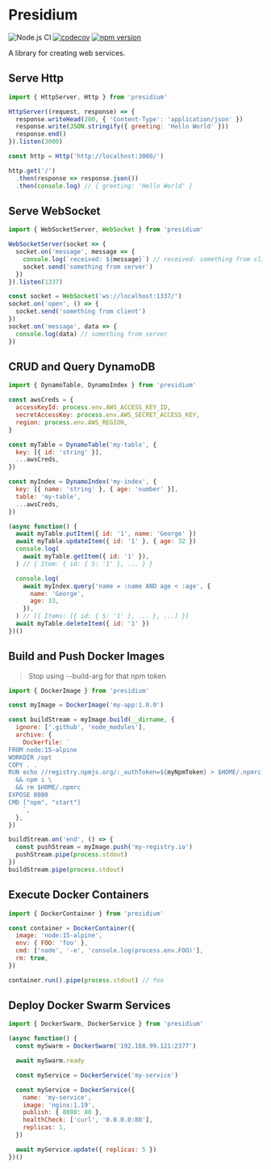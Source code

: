 # Presidium
![Node.js CI](https://github.com/richytong/presidium/workflows/Node.js%20CI/badge.svg?branch=master)
[![codecov](https://codecov.io/gh/richytong/presidium/branch/master/graph/badge.svg)](https://codecov.io/gh/richytong/presidium)
[![npm version](https://img.shields.io/npm/v/presidium.svg?style=flat)](https://www.npmjs.com/package/presidium)

A library for creating web services.

## Serve Http
```javascript
import { HttpServer, Http } from 'presidium'

HttpServer((request, response) => {
  response.writeHead(200, { 'Content-Type': 'application/json' })
  response.write(JSON.stringify({ greeting: 'Hello World' }))
  response.end()
}).listen(3000)

const http = Http('http://localhost:3000/')

http.get('/')
  .then(response => response.json())
  .then(console.log) // { greeting: 'Hello World' }
```

## Serve WebSocket
```javascript
import { WebSocketServer, WebSocket } from 'presidium'

WebSocketServer(socket => {
  socket.on('message', message => {
    console.log(`received: ${message}`) // received: something from client
    socket.send('something from server')
  })
}).listen(1337)

const socket = WebSocket('ws://localhost:1337/')
socket.on('open', () => {
  socket.send('something from client')
})
socket.on('message', data => {
  console.log(data) // something from server
})
```

## CRUD and Query DynamoDB
```javascript
import { DynamoTable, DynamoIndex } from 'presidium'

const awsCreds = {
  accessKeyId: process.env.AWS_ACCESS_KEY_ID,
  secretAccessKey: process.env.AWS_SECRET_ACCESS_KEY,
  region: process.env.AWS_REGION,
}

const myTable = DynamoTable('my-table', {
  key: [{ id: 'string' }],
  ...awsCreds,
})

const myIndex = DynamoIndex('my-index', {
  key: [{ name: 'string' }, { age: 'number' }],
  table: 'my-table',
  ...awsCreds,
})

(async function() {
  await myTable.putItem({ id: '1', name: 'George' })
  await myTable.updateItem({ id: '1' }, { age: 32 })
  console.log(
    await myTable.getItem({ id: '1' }),
  ) // { Item: { id: { S: '1' }, ... } }

  console.log(
    await myIndex.query('name = :name AND age < :age', {
      name: 'George',
      age: 33,
    }),
  ) // [{ Items: [{ id: { S: '1' }, ... }, ...] }]
  await myTable.deleteItem({ id: '1' })
})()
```

## Build and Push Docker Images
> Stop using --build-arg for that npm token
```javascript
import { DockerImage } from 'presidium'

const myImage = DockerImage('my-app:1.0.0')

const buildStream = myImage.build(__dirname, {
  ignore: ['.github', 'node_modules'],
  archive: {
    Dockerfile: `
FROM node:15-alpine
WORKDIR /opt
COPY . .
RUN echo //registry.npmjs.org/:_authToken=${myNpmToken} > $HOME/.npmrc \
  && npm i \
  && rm $HOME/.npmrc
EXPOSE 8080
CMD ["npm", "start"]
    `,
  },
})

buildStream.on('end', () => {
  const pushStream = myImage.push('my-registry.io')
  pushStream.pipe(process.stdout)
})
buildStream.pipe(process.stdout)
```

## Execute Docker Containers
```javascript
import { DockerContainer } from 'presidium'

const container = DockerContainer({
  image: 'node:15-alpine',
  env: { FOO: 'foo' },
  cmd: ['node', '-e', 'console.log(process.env.FOO)'],
  rm: true,
})

container.run().pipe(process.stdout) // foo
```

## Deploy Docker Swarm Services
```javascript
import { DockerSwarm, DockerService } from 'presidium'

(async function() {
  const mySwarm = DockerSwarm('192.168.99.121:2377')

  await mySwarm.ready

  const myService = DockerService('my-service')

  const myService = DockerService({
    name: 'my-service',
    image: 'nginx:1.19',
    publish: { 8080: 80 },
    healthCheck: ['curl', '0.0.0.0:80'],
    replicas: 1,
  })

  await myService.update({ replicas: 5 })
})()
```
